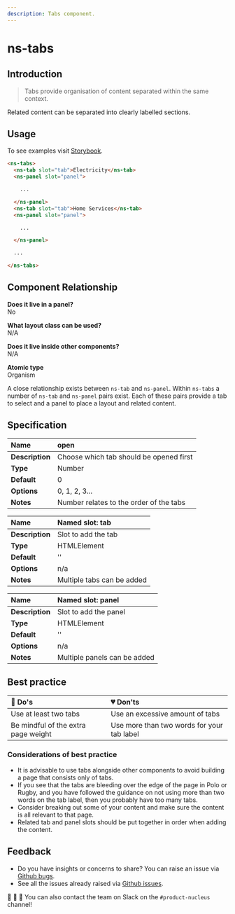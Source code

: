 ```yaml
---
description: Tabs component.
---
```


# ns-tabs

## Introduction

> Tabs provide organisation of content separated within the same context.

Related content can be separated into clearly labelled sections.

## Usage

To see examples visit [Storybook](https://nucleus.bgdigital.xyz/demo/index.html?path=/story/ns-tabs--tabs).

```html
<ns-tabs>
  <ns-tab slot="tab">Electricity</ns-tab>
  <ns-panel slot="panel">

    ...

  </ns-panel>
  <ns-tab slot="tab">Home Services</ns-tab>
  <ns-panel slot="panel">

    ...

  </ns-panel>

  ...

</ns-tabs>
```

## Component Relationship

**Does it live in a panel?**  
No

**What layout class can be used?**  
N/A

**Does it live inside other components?**  
N/A

**Atomic type**  
Organism

A close relationship exists between `ns-tab` and `ns-panel`. Within `ns-tabs` a number of `ns-tab` and `ns-panel` pairs exist. Each of these pairs provide a tab to select and a panel to place a layout and related content.

## Specification

| **Name** | open |
| :--- | :--- |
| **Description** | Choose which tab should be opened first |
| **Type** | Number |
| **Default** | 0 |
| **Options** | 0, 1, 2, 3... |
| **Notes** | Number relates to the order of the tabs |

| **Name** | Named slot: tab |
| :--- | :--- |
| **Description** | Slot to add the tab |
| **Type** | HTMLElement |
| **Default** | '' |
| **Options** | n/a |
| **Notes** | Multiple tabs can be added |

| **Name** | Named slot: panel |
| :--- | :--- |
| **Description** | Slot to add the panel |
| **Type** | HTMLElement |
| **Default** | '' |
| **Options** | n/a |
| **Notes** | Multiple panels can be added |

## Best practice

| 💚 Do's | 💔 Don'ts |
| :--- | :--- |
| Use at least two tabs | Use an excessive amount of tabs |
| Be mindful of the extra page weight | Use more than two words for your tab label |

### Considerations of best practice

* It is advisable to use tabs alongside other components to avoid building a page that consists only of tabs.
* If you see that the tabs are bleeding over the edge of the page in Polo or Rugby, and you have followed the guidance on not using more than two words on the tab label, then you probably have too many tabs.
* Consider breaking out some of your content and make sure the content is all relevant to that page.
* Related tab and panel slots should be put together in order when adding the content.

## Feedback

* Do you have insights or concerns to share? You can raise an issue via [Github bugs](https://github.com/ConnectedHomes/nucleus/issues/new?assignees=&labels=Bug&template=a--bug-report.md&title=[bug]%20[NAME%20OF%20COMPONENT]).
* See all the issues already raised via [Github issues](https://github.com/connectedHomes/nucleus/issues?utf8=%E2%9C%93&q=is%3Aopen+is%3Aissue+label%3ABug+[NAME%20OF%20COMPONENT]).

💩 🎉 🦄 You can also contact the team on Slack on the `#product-nucleus` channel!
